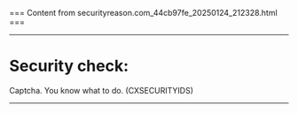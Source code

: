 === Content from securityreason.com_44cb97fe_20250124_212328.html ===


---

# Security check:

Captcha. You know what to do. (CXSECURITYIDS)

---



